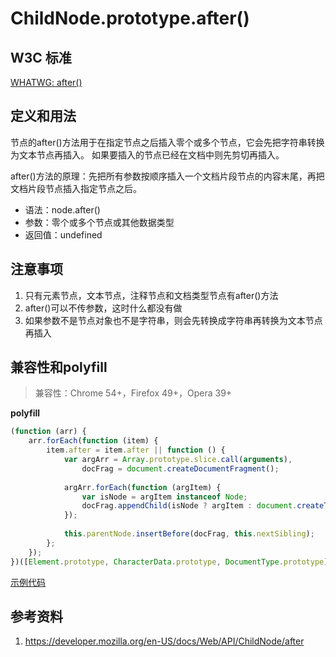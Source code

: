 # ChildNode.prototype.after()

## W3C 标准
[WHATWG: after()](https://dom.spec.whatwg.org/#dom-childnode-after)

## 定义和用法
节点的after()方法用于在指定节点之后插入零个或多个节点，它会先把字符串转换为文本节点再插入。
如果要插入的节点已经在文档中则先剪切再插入。

after()方法的原理：先把所有参数按顺序插入一个文档片段节点的内容末尾，再把文档片段节点插入指定节点之后。

- 语法：node.after()
- 参数：零个或多个节点或其他数据类型
- 返回值：undefined

## 注意事项
1. 只有元素节点，文本节点，注释节点和文档类型节点有after()方法
2. after()可以不传参数，这时什么都没有做
3. 如果参数不是节点对象也不是字符串，则会先转换成字符串再转换为文本节点再插入

## 兼容性和polyfill
> 兼容性：Chrome 54+，Firefox 49+，Opera 39+

**polyfill**
```javascript
(function (arr) {
    arr.forEach(function (item) {
        item.after = item.after || function () {
            var argArr = Array.prototype.slice.call(arguments),
                docFrag = document.createDocumentFragment();
            
            argArr.forEach(function (argItem) {
                var isNode = argItem instanceof Node;
                docFrag.appendChild(isNode ? argItem : document.createTextNode(String(argItem)));
            });
            
            this.parentNode.insertBefore(docFrag, this.nextSibling);
        };
    });
})([Element.prototype, CharacterData.prototype, DocumentType.prototype]);
```

[示例代码](./after()/html)

## 参考资料
1. https://developer.mozilla.org/en-US/docs/Web/API/ChildNode/after